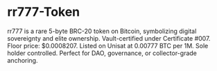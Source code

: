 # rr777-Token
rr777 is a rare 5-byte BRC-20 token on Bitcoin, symbolizing digital sovereignty and elite ownership. Vault-certified under Certificate #007. Floor price: $0.0008207. Listed on Unisat at 0.00777 BTC per 1M. Sole holder controlled. Perfect for DAO, governance, or collector-grade anchoring.
